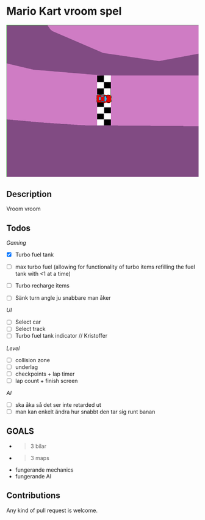 # Mario Kart vroom spel #

![Image of game](./img.png "Skrrrt")

## Description ##
Vroom vroom

## Todos ##

*Gaming*
- [x] Turbo fuel tank
- [ ] max turbo fuel (allowing for functionality of turbo items refilling the fuel tank with <1 at a time)
- [ ] Turbo recharge items
- [ ] Sänk turn angle ju snabbare man åker


*UI*
- [ ] Select car
- [ ] Select track
- [ ] Turbo fuel tank indicator // Kristoffer

*Level*
- [ ] collision zone
- [ ] underlag
- [ ] checkpoints + lap timer
- [ ] lap count + finish screen

*AI*
- [ ] ska åka så det ser inte retarded ut
- [ ] man kan enkelt ändra hur snabbt den tar sig runt banan

## GOALS ##
- >3 bilar
- >3 maps
- fungerande mechanics
- fungerande AI

## Contributions ##
Any kind of pull request is welcome.
